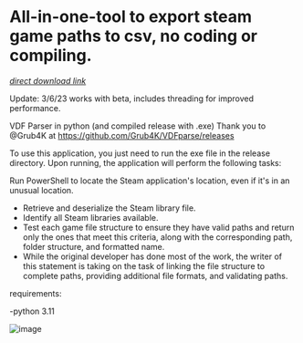 # All-in-one-tool to export steam game paths to csv, no coding or compiling. 

<a href="https://github.com/samfisherirl/Export-local-Steam-game-installs-and-paths/releases/download/v1.5/exe.win-amd64-3.11.7z">_direct download link_</a>
 
 Update: 3/6/23 works with beta, includes threading for improved performance. 
 
 

VDF Parser in python (and compiled release with .exe) 
Thank you to @Grub4K at https://github.com/Grub4K/VDFparse/releases

To use this application, you just need to run the exe file in the release directory. Upon running, the application will perform the following tasks:

Run PowerShell to locate the Steam application's location, even if it's in an unusual location.
- Retrieve and deserialize the Steam library file.
- Identify all Steam libraries available.
- Test each game file structure to ensure they have valid paths and return only the ones that meet this criteria, along with the corresponding path, folder structure, and formatted name.
- While the original developer has done most of the work, the writer of this statement is taking on the task of linking the file structure to complete paths, providing additional file formats, and validating paths.


 requirements:

-python 3.11
 
 ![image](https://user-images.githubusercontent.com/98753696/215885658-6289fb35-681b-4bbd-b0e0-eee2d4a428ad.png)




